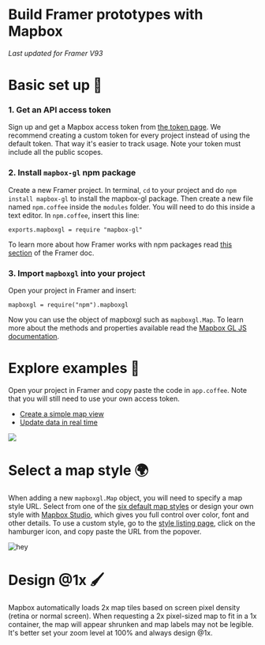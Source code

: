 # Build Framer prototypes with Mapbox  

_Last updated for Framer V93_

# Basic set up 🔧 

### 1. Get an API access token
Sign up and get a Mapbox access token from [the token page](https://www.mapbox.com/studio/account/tokens/). We recommend creating a custom token for every project instead of using the default token. That way it's easier to track usage. Note your token must include all the public scopes.

### 2. Install `mapbox-gl` npm package
Create a new Framer project. In terminal, `cd` to your project and do `npm install mapbox-gl` to install the mapbox-gl package. Then create a new file named `npm.coffee` inside the `modules` folder. You will need to do this inside a text editor.  In `npm.coffee`, insert this line:

```
exports.mapboxgl = require "mapbox-gl"
```
To learn more about how Framer works with npm packages read [this section](mapboxgl.accessToken) of the Framer doc.

### 3. Import `mapboxgl` into your project

Open your project in Framer and insert:

```
mapboxgl = require("npm").mapboxgl
```

Now you can use the object of mapboxgl such as `mapboxgl.Map`. To learn more about the methods and properties available read the [Mapbox GL JS documentation](https://www.mapbox.com/mapbox-gl-js/api/#map). 


# Explore examples 🌟 

Open your project in Framer and copy paste the code in `app.coffee`. Note that you will still need to use your own access token. 

- [Create a simple map view](https://github.com/mapbox/framer-example/tree/master/simple-map-view)
- [Update data in real time](https://github.com/mapbox/framer-example/tree/master/dataset-api)

<img src="https://user-images.githubusercontent.com/5186564/27195034-06eb4722-51d3-11e7-828f-2d69752980f8.gif" />

# Select a map style 🌍 

When adding a new `mapboxgl.Map` object, you will need to specify a map style URL. Select from one of the [six default map styles](https://www.mapbox.com/mapbox-gl-js/api/#map) or design your own style with [Mapbox Studio](https://www.mapbox.com/mapbox-studio/), which gives you full control over color, font and other details. To use a custom style, go to the [style listing page](https://www.mapbox.com/studio/styles/), click on the hamburger icon, and copy paste the URL from the popover.

![hey](https://user-images.githubusercontent.com/5186564/27195772-0b37e9a4-51d6-11e7-9d67-53e645270785.gif)

# Design @1x 🖌 

Mapbox automatically loads 2x map tiles based on screen pixel density (retina or normal screen). When requesting a 2x pixel-sized map to fit in a 1x container, the map will appear shrunken and map labels may not be legible. It's better set your zoom level at 100% and always design @1x. 
